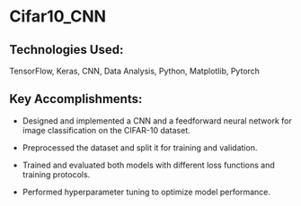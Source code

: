 # Cifar10_CNN

## Technologies Used: 
   TensorFlow, Keras, CNN, Data Analysis, Python, Matplotlib, Pytorch 

## Key Accomplishments:

- Designed and implemented a CNN and a feedforward neural network for image classification on the CIFAR-10 dataset.

- Preprocessed the dataset and split it for training and validation.

- Trained and evaluated both models with different loss functions and training protocols.

- Performed hyperparameter tuning to optimize model performance.

